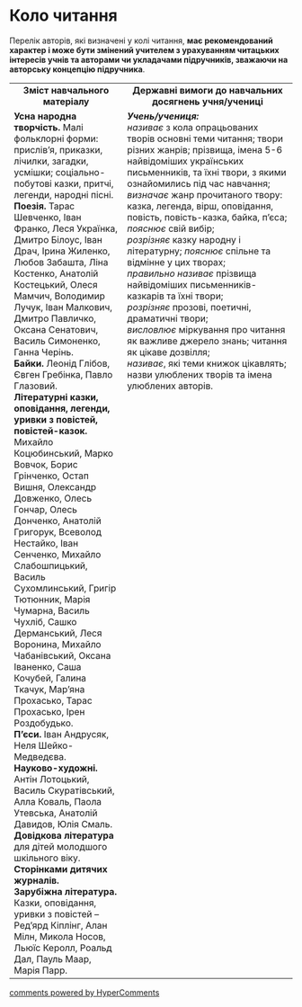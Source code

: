 <div id="hypercomments_widget" class="js-hypercomments-widget invisible"></div>

# Коло читання

Перелік авторів, які визначені у колі читання, <b>має рекомендований характер і може бути змінений учителем з урахуванням читацьких інтересів учнів та авторами чи укладачами підручників, зважаючи на авторську концепцію підручника</b>.

<table>
  <tr>
    <td width="40%" align="center"><b>Зміст навчального матеріалу<b></td>
    <td width="60%" align="center"><b>Державні вимоги до навчальних досягнень учня/учениці</b></td>
  </tr>
  <tr>
    <td width="40%" style="vertical-align:top !important;">
<b>Усна народна творчість.</b> Малі фольклорні форми: прислів’я, приказки, лічилки, загадки, усмішки; соціально-побутові казки, притчі, легенди, народні пісні.<br>
<b>Поезія.</b> Тарас Шевченко, Іван Франко, Леся Українка, Дмитро Білоус, Іван Драч, Ірина Жиленко, Любов Забашта, Ліна Костенко, Анатолій Костецький, Олеся Мамчич, Володимир Лучук, Іван Малкович, Дмитро Павличко, Оксана Сенатович, Василь Симоненко, Ганна Черінь.<br>
<b>Байки.</b> Леонід Глібов, Євген Гребінка, Павло Глазовий.<br>
<b>Літературні казки, оповідання, легенди, уривки з повістей, повістей-казок.</b> Михайло Коцюбинський, Марко Вовчок, Борис Грінченко, Остап Вишня, Олександр Довженко, Олесь Гончар, Олесь Донченко, Анатолій Григорук, Всеволод Нестайко, Іван Сенченко, Михайло Слабошпицький, Василь Сухомлинський, Григір Тютюнник, Марія Чумарна, Василь Чухліб, Сашко Дерманський, Леся Воронина, Михайло Чабанівський, Оксана Іваненко, Саша Кочубей, Галина Ткачук, Мар’яна Прохасько, Тарас Прохасько, Ірен Роздобудько.<br>
<b>П’єси.</b> Іван Андрусяк,  Неля Шейко-Медведєва.<br>
<b>Науково-художні.</b> Антін Лотоцький, Василь Скуратівський, Алла Коваль, Паола Утевська, Анатолій Давидов, Юлія Смаль.<br>
<b>Довідкова література</b> для дітей молодшого шкільного віку.<br>
<b>Сторінками дитячих журналів.</b><br>
<b>Зарубіжна література.</b> Казки, оповідання, уривки з повістей – Ред’ярд Кіплінг, Алан Мілн, Микола Носов, Льюїс Керолл, Роальд Дал, Пауль Маар, Марія Парр.
<br></td>
    <td width="60%" style="vertical-align:top !important;">
<i><b>Учень/учениця:</b></i><br>
<i>називає</i> з кола опрацьованих творів основні теми читання; твори різних жанрів; прізвища, імена 5-6 найвідоміших українських письменників, та їхні твори, з якими ознайомились під час навчання; <br> 
<i>визначає</i> жанр прочитаного твору: казка, легенда, вірш, оповідання, повість, повість-казка, байка, п’єса; <i>пояснює</i> свій вибір;<br>
<i>розрізняє</i> казку народну і літературну; <i>пояснює</i> спільне та відмінне у цих творах;<br> 
<i>правильно називає</i> прізвища найвідоміших письменників-казкарів та їхні твори;<br>
<i>розрізняє</i> прозові, поетичні, драматичні твори; <br>
<i>висловлює</i> міркування про читання як важливе джерело знань; читання як цікаве дозвілля;<br>
<i>називає</i>, які теми книжок цікавлять; назви улюблених творів та імена улюблених авторів.<br>
</td>
  </tr>
</table>

<div class="js-hypercomments-container">
<a href="http://hypercomments.com" class="hc-link" title="comments widget">comments powered by HyperComments</a>
</div>